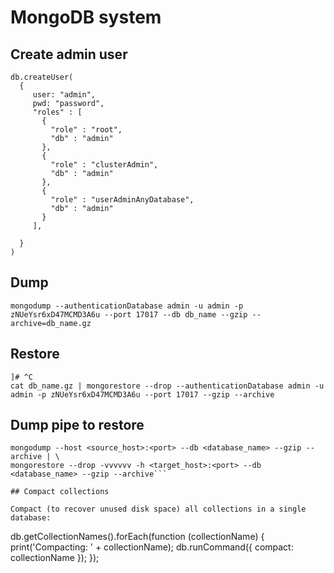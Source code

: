 # MongoDB system

## Create admin user

```
db.createUser(
  {
     user: "admin",
     pwd: "password",
     "roles" : [
       {
         "role" : "root",
         "db" : "admin"
       },
       {
         "role" : "clusterAdmin",
         "db" : "admin"
       },
       {
         "role" : "userAdminAnyDatabase",
         "db" : "admin"
       }
     ],

  }
)

```

## Dump

```
mongodump --authenticationDatabase admin -u admin -p zNUeYsr6xD47MCMD3A6u --port 17017 --db db_name --gzip --archive=db_name.gz
```

## Restore

```
]# ^C
cat db_name.gz | mongorestore --drop --authenticationDatabase admin -u admin -p zNUeYsr6xD47MCMD3A6u --port 17017 --gzip --archive
```

## Dump pipe to restore

```
mongodump --host <source_host>:<port> --db <database_name> --gzip --archive | \
mongorestore --drop -vvvvvv -h <target_host>:<port> --db <database_name> --gzip --archive```

## Compact collections

Compact (to recover unused disk space) all collections in a single database:

```
db.getCollectionNames().forEach(function (collectionName) {
    print('Compacting: ' + collectionName);
    db.runCommand({ compact: collectionName });
});
```
